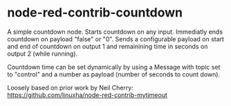 # node-red-contrib-countdown

A simple countdown node. Starts countdown on any input. Immediatly ends countdown on payload "false" or "0".
Sends a configurable payload on start and end of countdown on output 1 and remainining time in seconds on output 2 (while running). 
      
Countdown time can be set dynamically by using a Message with topic set to "control" and a number as payload (number of seconds to count down).


Loosely based on prior work by Neil Cherry: https://github.com/linuxha/node-red-contrib-mytimeout